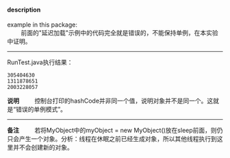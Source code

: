 #### description
example in this package:  
&emsp;&emsp; 前面的"延迟加载"示例中的代码完全就是错误的，不能保持单例，在本实验中证明。

*** 
RunTest.java执行结果：
```
305404630
1311878651
2003228057
```
**说明**
&emsp;&emsp; 控制台打印的hashCode并非同一个值，说明对象并不是同一个。这就是“错误的单例模式”。
***
**备注**
&emsp;&emsp; 若将MyObject中的myObject = new MyObject()放在sleep前面，则仍只会产生一个对象。分析：线程在休眠之前已经生成对象，所以其他线程执行到这里并不会创建新的对象。